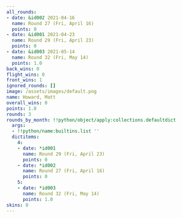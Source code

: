 ```yaml
---
all_rounds:
- date: &id002 2021-04-16
  name: Round 27 (Fri, April 16)
  points: 0
- date: &id001 2021-04-23
  name: Round 29 (Fri, April 23)
  points: 0
- date: &id003 2021-05-14
  name: Round 32 (Fri, May 14)
  points: 1.0
back_wins: 0
flight_wins: 0
front_wins: 1
ignored_rounds: []
image: /assets/images/default.png
name: Howard, Matt
overall_wins: 0
points: 1.0
rounds: 3
rounds_by_month: !!python/object/apply:collections.defaultdict
  args:
  - !!python/name:builtins.list ''
  dictitems:
    4:
    - date: *id001
      name: Round 29 (Fri, April 23)
      points: 0
    - date: *id002
      name: Round 27 (Fri, April 16)
      points: 0
    5:
    - date: *id003
      name: Round 32 (Fri, May 14)
      points: 1.0
skins: 0
---
```

